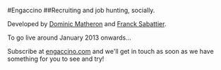 #Engaccino
##Recruiting and job hunting, socially.

Developed by [Dominic Matheron](http://www.dominicmatheron.com) and [Franck Sabattier](http://www.linkedin.com/in/francksabattier).

To go live around January 2013 onwards...

Subscribe at [engaccino.com](http://www.engaccino.com) and we'll get in touch as soon as we have something for you to see and try!